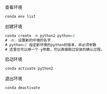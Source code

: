 查看环境

```javascript
conda env list
```

创建环境

```javascript
conda create -n python2 python=2
# -n: 设置新的环境的名字
# python=2 指定新环境的python的版本，非必须参数
# 这里也可以用一个-y参数，可以直接跳过安装的确认过程。
```

启动环境

```javascript
conda activate python2
```

退出环境

```javascript
conda deactivate
```

